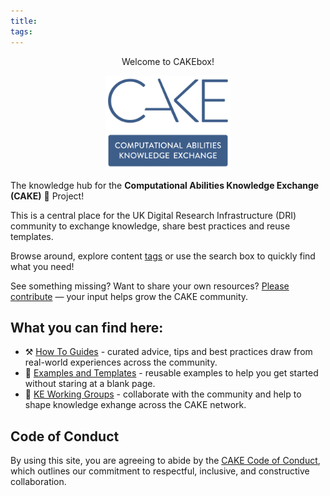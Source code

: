 ```yaml
---
title:
tags: 
---
```


<p align="center">Welcome to CAKEbox!</p>

<p align="center">
  <img src="images/CAKE_logo1.png" alt="CAKE logo" width="200"/>
</p>

The knowledge hub for the **Computational Abilities Knowledge Exchange (CAKE)** :cake: Project!

This is a central place for the UK Digital Research Infrastructure (DRI) community to exchange knowledge, share best practices and reuse templates. 

Browse around, explore content [tags](tags.md) or use the search box to quickly find what you need! 

See something missing? Want to share your own resources? [Please contribute](https://github.com/CAKE-DRI/CAKEbox) — your input helps grow the CAKE community. 

## What you can find here: 
  - :hammer_and_pick: [How To Guides](how-to/index.md) - curated advice, tips and best practices draw from real-world experiences across the community. 
  - :page_facing_up: [Examples and Templates](examples-and-templates/index.md) - reusable examples to help you get started without staring at a blank page. 
  - :handshake: [KE Working Groups](working-groups/index.md) - collaborate with the community and help to shape knowledge exhange across the CAKE network. 

## Code of Conduct 
By using this site, you are agreeing to abide by the [CAKE Code of Conduct](code-of-conduct.md), which outlines our commitment to respectful, inclusive, and constructive collaboration.





<!-- ## Commands
* `mkdocs new [dir-name]` - Create a new project.
* `mkdocs serve` - Start the live-reloading docs server.
* `mkdocs build` - Build the documentation site.
* `mkdocs -h` - Print help message and exit. 
For full documentation visit [mkdocs.org](https://www.mkdocs.org). -->

<!-- EDI working group 
- Terms of reference 
- Storing the minutes 
- List of requests for help/guidance from the community/members of the group 
Resources: 
- How to run recruitment inclusive and other considerations 
- How to onboard 
- How to run inclusive events and training 
- How to do training
- How to have an inclusive working environment 
- How to improve EDI more generally across the community 
How to set up a working group
How to write a code of conduct 
How to write a terms of reference 
How to be a good reviewer 
Terms of reference for reviewers 
How to mentoring programme 
How to have a successful placement or visit 
How to run an inclusive review process 
How to write a proposal for funding or for conferences  -->
